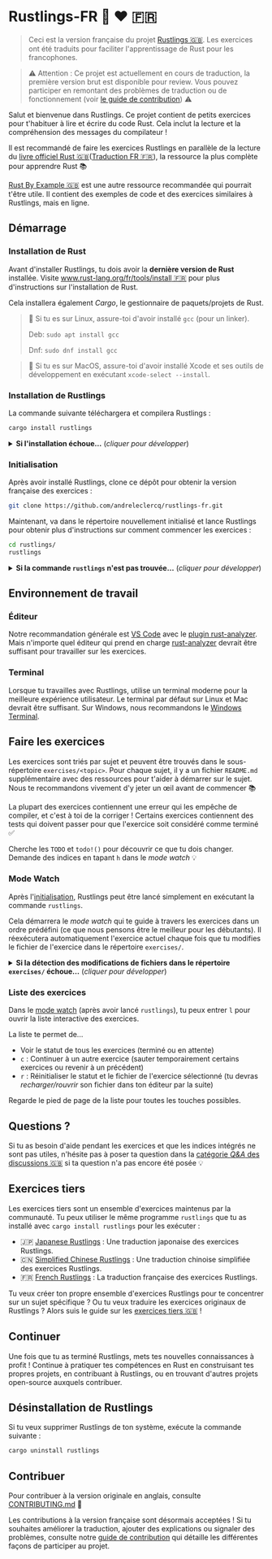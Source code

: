 <div class="oranda-hide">

# Rustlings-FR 🦀 ❤️ 🇫🇷

</div>

> Ceci est la version française du projet [Rustlings 🇬🇧](https://github.com/rust-lang/rustlings). Les exercices ont été traduits pour faciliter l'apprentissage de Rust pour les francophones.

> ⚠️ Attention : Ce projet est actuellement en cours de traduction, la première version brut est disponible pour review. Vous pouvez participer en remontant des problèmes de traduction ou de fonctionnement (voir [le guide de contribution](./CONTRIBUTING.md)) ⚠️

Salut et bienvenue dans Rustlings.
Ce projet contient de petits exercices pour t'habituer à lire et écrire du code Rust.
Cela inclut la lecture et la compréhension des messages du compilateur !

Il est recommandé de faire les exercices Rustlings en parallèle de la lecture du [livre officiel Rust 🇬🇧](https://doc.rust-lang.org/book/)([Traduction FR 🇫🇷](https://jimskapt.github.io/rust-book-fr/)), la ressource la plus complète pour apprendre Rust 📚️

[Rust By Example 🇬🇧](https://doc.rust-lang.org/rust-by-example/) est une autre ressource recommandée qui pourrait t'être utile.
Il contient des exemples de code et des exercices similaires à Rustlings, mais en ligne.

## Démarrage

### Installation de Rust

Avant d'installer Rustlings, tu dois avoir la **dernière version de Rust** installée.
Visite [www.rust-lang.org/fr/tools/install 🇫🇷](https://www.rust-lang.org/fr/tools/install) pour plus d'instructions sur l'installation de Rust.

Cela installera également _Cargo_, le gestionnaire de paquets/projets de Rust.

> 🐧 Si tu es sur Linux, assure-toi d'avoir installé `gcc` (pour un linker).
>
> Deb: `sudo apt install gcc`
>
> Dnf: `sudo dnf install gcc`

> 🍎 Si tu es sur MacOS, assure-toi d'avoir installé Xcode et ses outils de développement en exécutant `xcode-select --install`.

### Installation de Rustlings

La commande suivante téléchargera et compilera Rustlings :

```bash
cargo install rustlings
```

<details>
<summary><strong>Si l'installation échoue…</strong> (<em>cliquer pour développer</em>)</summary>

- Assure-toi d'avoir la dernière version de Rust en exécutant `rustup update`
- Essaie d'ajouter le flag `--locked` : `cargo install rustlings --locked`
- Sinon, merci de [signaler le problème 🇬🇧](https://github.com/rust-lang/rustlings/issues/new)

</details>

### Initialisation

Après avoir installé Rustlings, clone ce dépôt pour obtenir la version française des exercices :

```bash
git clone https://github.com/andreleclercq/rustlings-fr.git
```

Maintenant, va dans le répertoire nouvellement initialisé et lance Rustlings pour obtenir plus d'instructions sur comment commencer les exercices :

```bash
cd rustlings/
rustlings
```

<details>
<summary><strong>Si la commande <code>rustlings</code> n'est pas trouvée…</strong> (<em>cliquer pour développer</em>)</summary>

Tu utilises probablement Linux et as installé Rust avec ton gestionnaire de paquets.

Cargo installe les binaires dans le répertoire `~/.cargo/bin`.
Malheureusement, les gestionnaires de paquets n'ajoutent souvent pas `~/.cargo/bin` à ta variable d'environnement `PATH`.

La solution est de...

- soit ajouter `~/.cargo/bin` manuellement au `PATH` `export PATH="$PATH:$HOME/.cargo/bin"`
- soit désinstaller Rust du gestionnaire de paquets et l'installer en utilisant la méthode officielle avec `rustup` : [www.rust-lang.org/fr/tools/install 🇫🇷](https://www.rust-lang.org/fr/tools/install)

</details>

## Environnement de travail

### Éditeur

Notre recommandation générale est [VS Code](https://code.visualstudio.com/) avec le [plugin rust-analyzer](https://marketplace.visualstudio.com/items?itemName=rust-lang.rust-analyzer).
Mais n'importe quel éditeur qui prend en charge [rust-analyzer](https://rust-analyzer.github.io/) devrait être suffisant pour travailler sur les exercices.

### Terminal

Lorsque tu travailles avec Rustlings, utilise un terminal moderne pour la meilleure expérience utilisateur.
Le terminal par défaut sur Linux et Mac devrait être suffisant.
Sur Windows, nous recommandons le [Windows Terminal](https://aka.ms/terminal).

## Faire les exercices

Les exercices sont triés par sujet et peuvent être trouvés dans le sous-répertoire `exercises/<topic>`.
Pour chaque sujet, il y a un fichier `README.md` supplémentaire avec des ressources pour t'aider à démarrer sur le sujet.
Nous te recommandons vivement d'y jeter un œil avant de commencer 📚️

La plupart des exercices contiennent une erreur qui les empêche de compiler, et c'est à toi de la corriger !
Certains exercices contiennent des tests qui doivent passer pour que l'exercice soit considéré comme terminé ✅

Cherche les `TODO` et `todo!()` pour découvrir ce que tu dois changer.
Demande des indices en tapant `h` dans le _mode watch_ 💡

### Mode Watch

Après l'[initialisation](#initialisation), Rustlings peut être lancé simplement en exécutant la commande `rustlings`.

Cela démarrera le _mode watch_ qui te guide à travers les exercices dans un ordre prédéfini (ce que nous pensons être le meilleur pour les débutants).
Il réexécutera automatiquement l'exercice actuel chaque fois que tu modifies le fichier de l'exercice dans le répertoire `exercises/`.

<details>
<summary><strong>Si la détection des modifications de fichiers dans le répertoire <code>exercises/</code> échoue…</strong> (<em>cliquer pour développer</em>)</summary>

> Tu peux ajouter le flag **`--manual-run`** (`rustlings --manual-run`) pour réexécuter manuellement l'exercice actuel en tapant `r` dans le mode watch.
>
> Merci de [signaler le problème 🇬🇧](https://github.com/rust-lang/rustlings/issues/new) avec quelques informations sur ton système d'exploitation et si tu exécutes Rustlings dans un conteneur ou une machine virtuelle (par exemple WSL).

</details>

### Liste des exercices

Dans le [mode watch](#mode-watch) (après avoir lancé `rustlings`), tu peux entrer `l` pour ouvrir la liste interactive des exercices.

La liste te permet de...

- Voir le statut de tous les exercices (terminé ou en attente)
- `c` : Continuer à un autre exercice (sauter temporairement certains exercices ou revenir à un précédent)
- `r` : Réinitialiser le statut et le fichier de l'exercice sélectionné (tu devras _recharger/rouvrir_ son fichier dans ton éditeur par la suite)

Regarde le pied de page de la liste pour toutes les touches possibles.

## Questions ?

Si tu as besoin d'aide pendant les exercices et que les indices intégrés ne sont pas utiles, n'hésite pas à poser ta question dans la [catégorie _Q&A_ des discussions 🇬🇧](https://github.com/rust-lang/rustlings/discussions/categories/q-a?discussions_q=) si ta question n'a pas encore été posée 💡

## Exercices tiers

Les exercices tiers sont un ensemble d'exercices maintenus par la communauté.
Tu peux utiliser le même programme `rustlings` que tu as installé avec `cargo install rustlings` pour les exécuter :

- 🇯🇵 [Japanese Rustlings](https://github.com/sotanengel/rustlings-jp) : Une traduction japonaise des exercices Rustlings.
- 🇨🇳 [Simplified Chinese Rustlings](https://github.com/SandmeyerX/rustlings-zh-cn) : Une traduction chinoise simplifiée des exercices Rustlings.
- 🇫🇷 [French Rustlings](https://github.com/andreleclercq/rustlings-fr) : La traduction française des exercices Rustlings.

Tu veux créer ton propre ensemble d'exercices Rustlings pour te concentrer sur un sujet spécifique ?
Ou tu veux traduire les exercices originaux de Rustlings ?
Alors suis le guide sur les [exercices tiers 🇬🇧](https://github.com/rust-lang/rustlings/blob/main/THIRD_PARTY_EXERCISES.md) !

## Continuer

Une fois que tu as terminé Rustlings, mets tes nouvelles connaissances à profit !
Continue à pratiquer tes compétences en Rust en construisant tes propres projets, en contribuant à Rustlings, ou en trouvant d'autres projets open-source auxquels contribuer.

## Désinstallation de Rustlings

Si tu veux supprimer Rustlings de ton système, exécute la commande suivante :

```bash
cargo uninstall rustlings
```

## Contribuer

Pour contribuer à la version originale en anglais, consulte [CONTRIBUTING.md](https://github.com/rust-lang/rustlings/blob/main/CONTRIBUTING.md) 🔗

Les contributions à la version française sont désormais acceptées ! Si tu souhaites améliorer la traduction, ajouter des explications ou signaler des problèmes, consulte notre [guide de contribution](./CONTRIBUTING.md) qui détaille les différentes façons de participer au projet.
